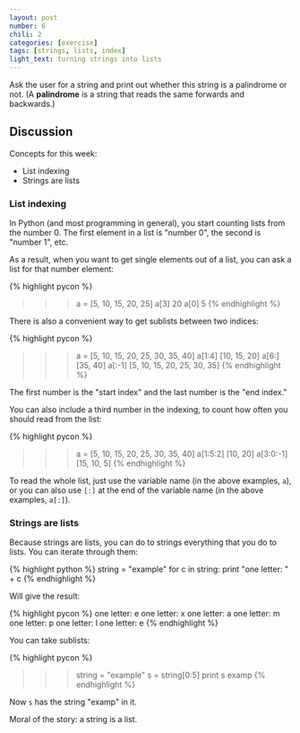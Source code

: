 ```yaml
---
layout: post
number: 6
chili: 2
categories: [exercise]
tags: [strings, lists, index]
light_text: turning strings into lists
---
```


Ask the user for a string and print out whether this string is a palindrome or not. (A **palindrome** is a string that reads the same forwards and backwards.)

## Discussion

Concepts for this week: 

* List indexing
* Strings are lists

### List indexing

In Python (and most programming in general), you start counting lists from the number 0. The first element in a list is "number 0", the second is "number 1", etc. 

As a result, when you want to get single elements out of a list, you can ask a list for that number element:

{% highlight pycon %}
  >>> a = [5, 10, 15, 20, 25]
  >>> a[3]
  20
  >>> a[0]
  5
{% endhighlight %}

There is also a convenient way to get sublists between two indices: 

{% highlight pycon %}
  >>> a = [5, 10, 15, 20, 25, 30, 35, 40]
  >>> a[1:4]
  [10, 15, 20]
  >>> a[6:]
  [35, 40]
  >>> a[:-1]
  [5, 10, 15, 20, 25, 30, 35]
{% endhighlight %}

The first number is the "start index" and the last number is the "end index."

You can also include a third number in the indexing, to count how often you should read from the list: 

{% highlight pycon %}
  >>> a = [5, 10, 15, 20, 25, 30, 35, 40]
  >>> a[1:5:2]
  [10, 20]
  >>> a[3:0:-1]
  [15, 10, 5]
{% endhighlight %}

To read the whole list, just use the variable name (in the above examples, `a`), or you can also use `[:]` at the end of the variable name (in the above examples, `a[:]`). 


### Strings are lists

Because strings are lists, you can do to strings everything that you do to lists. You can iterate through them: 

{% highlight python %}
  string = "example"
  for c in string: 
    print "one letter: " + c
{% endhighlight %}

Will give the result:

{% highlight pycon %}
  one letter: e
  one letter: x
  one letter: a
  one letter: m
  one letter: p
  one letter: l
  one letter: e
{% endhighlight %}

You can take sublists: 

{% highlight pycon %}
  >>> string = "example"
  >>> s = string[0:5]
  >>> print s
  examp
{% endhighlight %}

Now `s` has the string "examp" in it. 

Moral of the story: a string is a list.
